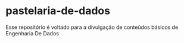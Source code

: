 # pastelaria-de-dados
Esse repositório é voltado para a divulgação de conteúdos básicos de Engenharia De Dados
